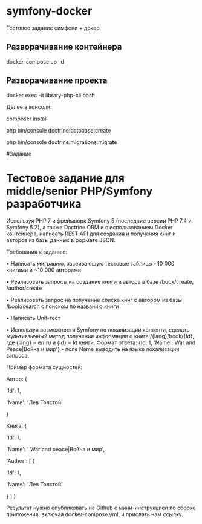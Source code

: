 # symfony-docker
Тестовое задание симфони + докер

## Разворачивание контейнера
docker-compose up -d

## Разворачивание проекта
docker exec -it library-php-cli bash

Далее в консоли:

composer install

php bin/console doctrine:database:create

php bin/console doctrine:migrations:migrate

#Задание
#  Тестовое задание для middle/senior PHP/Symfony разработчика

Используя PHP 7 и фреймворк Symfony 5 (последние версии PHP 7.4 и Symfony 5.2), а также Doctrine ORM и с использованием Docker контейнера, написать REST API для создания и получения книг и авторов из базы данных в формате JSON. 

Требования к заданию:

•	Написать миграцию, засеивающую тестовые таблицы ~10 000 книгами и ~10 000 авторами

•	Реализовать запросы на создание книги и автора в базе /book/create, /author/create

•	Реализовать запрос на получение списка книг с автором из базы /book/search c поиском по названию книги

•	Написать Unit-тест

•	Используя возможности Symfony по локализации контента, сделать мультиязычный метод получения информации о книге /{lang}/book/{Id}, где {lang} = en|ru и {Id} = Id книги. Формат ответа: {Id: 1, 'Name':'War and Peace|Война и мир'} - поле Name выводить на языке локализации запроса.

Пример формата сущностей:

Автор: { 

'Id': 1, 

'Name': 'Лев Толстой' 

}

Книга: { 

'Id': 1, 

'Name': ' War and peace|Война и мир', 

'Author': [ { 

'Id': 1, 

'Name': 'Лев Толстой' 

} ] }


Результат нужно опубликовать на Github с мини-инструкцией по сборке приложения, включая docker-compose.yml, и прислать нам ссылку.
